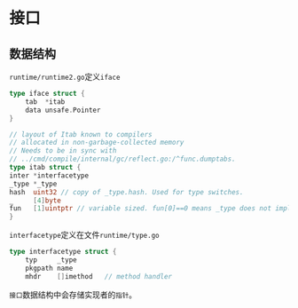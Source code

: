 # 接口    
## 数据结构  
`runtime/runtime2.go`定义`iface`
```go
type iface struct {
	tab  *itab
	data unsafe.Pointer
}

// layout of Itab known to compilers
// allocated in non-garbage-collected memory
// Needs to be in sync with
// ../cmd/compile/internal/gc/reflect.go:/^func.dumptabs.
type itab struct {
inter *interfacetype
_type *_type
hash  uint32 // copy of _type.hash. Used for type switches.
_     [4]byte
fun   [1]uintptr // variable sized. fun[0]==0 means _type does not implement inter.
}
```  

`interfacetype`定义在文件`runtime/type.go`  
```go
type interfacetype struct {
	typ     _type
	pkgpath name
	mhdr    []imethod   // method handler 
```

`接口`数据结构中会存储实现者的`指针`。  



